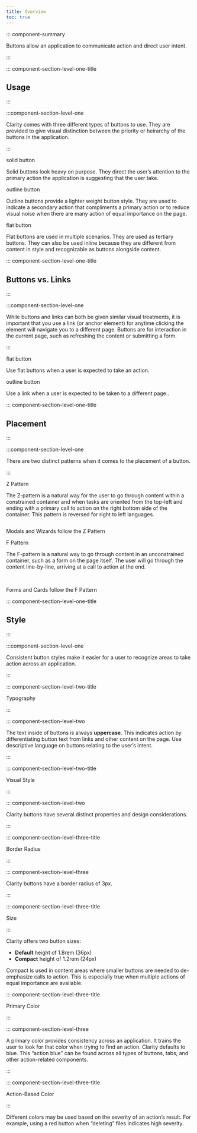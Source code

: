 ```yaml
---
title: Overview
toc: true
---
```


::: component-summary

Buttons allow an application to communicate action and direct user intent.

:::

::: component-section-level-one-title

## Usage

:::

:::component-section-level-one

Clarity comes with three different types of buttons to use. They are provided to give visual distinction between the priority or heirarchy of the buttons in the application.

:::

<div class="clr-row">
<div class="clr-col-sm-12 clr-col-lg-4" cds-layout="p-b@lg:none p-b:lg">
<DocInset height="72">
<div cds-layout="horizontal align:center">
    <cds-button>solid button</cds-button>
</div>
</DocInset>
<p cds-text="body" cds-layout="p-t:lg p-b:md">Solid buttons look heavy on purpose. They direct the user’s attention to the <span cds-text="semibold">primary action</span> the application is suggesting that the user take.</p>
</div>
<div class="clr-col-sm-12 clr-col-lg-4" cds-layout="p-b@lg:none p-b:lg">
<DocInset height="72">
<div cds-layout="horizontal align:center">
    <cds-button action="outline">outline button</cds-button>
</div>
</DocInset>
<p cds-text="body" cds-layout="p-t:lg p-b:md">Outline buttons provide a lighter weight button style. They are used to indicate a <span cds-text="semibold">secondary action</span> that compliments a primary action or to reduce visual noise when there are many action of <span cds-text="semibold">equal</span> importance on the page.</p>
</div>
<div class="clr-col-sm-12 clr-col-lg-4">
<DocInset height="72">
<div cds-layout="horizontal align:center">
    <cds-button action="flat">flat button</cds-button>
</div>
</DocInset>
<p cds-text="body" cds-layout="p-t:lg p-b:md">Flat buttons are used in multiple scenarios. They are used as <span cds-text="semibold">tertiary buttons</span>. They can also be used inline because they are different from content in style and recognizable as buttons alongside content.</p>
</div>
</div>

::: component-section-level-one-title

## Buttons vs. Links

:::

:::component-section-level-one

While buttons and links can both be given similar visual treatments, it is important that you use a link (or anchor element) for anytime clicking the element will navigate you to a different page. Buttons are for interaction in the current page, such as refreshing the content or submitting a form.

:::

<div class="clr-row">
<div class="clr-col-sm-12 clr-col-lg-6" cds-layout="p-b:lg p-b@lg:none">
<DocInset height="72">
<div cds-layout="horizontal align:center">
    <cds-button action="flat">flat button</cds-button>
</div>
</DocInset>
<p cds-text="body" cds-layout="p-t:lg p-b:md">Use flat buttons when a user is expected to <span cds-text="semibold">take an action</span>.</p>
</div>
<div class="clr-col-sm-12 clr-col-lg-6">
<DocInset height="72">
<div cds-layout="horizontal align:center">
    <cds-button action="outline">outline button</cds-button>
</div>
</DocInset>
<p cds-text="body" cds-layout="p-t:lg p-b:md">Use a link when a user is expected to be <span cds-text="semibold">taken to a different page.</span>.</p>
</div>
</div>

::: component-section-level-one-title

## Placement

:::

:::component-section-level-one

There are two distinct patterns when it comes to the placement of a button.

:::

<div class="clr-row">
<div class="clr-col-sm-12 clr-col-lg-6" cds-layout="p-b:lg p-b@lg:none">
<DocInset height="300">
<div cds-layout="horizontal align:center">
<ClrImage title="Z Pattern illustration" src="/images/angular-components/button/z_pattern.svg" />
</div>
</DocInset>
<p cds-text="subsection semibold" cds-layout="p-t:lg">Z Pattern</p>
<p cds-text="body" cds-layout="p-t:md p-b:md" style="min-height: 5.125rem">The Z-pattern is a natural way for the user to go through content within a <span cds-text="semibold">constrained container</span> and when tasks are oriented from the top-left and ending with a <span cds-text="semibold">primary call to action on the right bottom side</span> of the container. This pattern is reversed for right to left languages.</p>
<p cds-text="body" cds-layout="p-t:sm p-b:md"><cds-icon shape="bookmark"></cds-icon> Modals and Wizards follow the Z Pattern</p>
</div>
<div class="clr-col-sm-12 clr-col-lg-6">
<DocInset height="300">
<div cds-layout="horizontal align:center">
<ClrImage title="F Pattern illustration" src="/images/angular-components/button/f_pattern.svg" />
</div>
</DocInset>
<p cds-text="subsection semibold" cds-layout="p-t:lg">F Pattern</p>
<p cds-text="body" cds-layout="p-t:md p-b:md" style="min-height: 5.125rem">The F-pattern is a natural way to go through content in an <span cds-text="semibold">unconstrained container</span>, such as a form on the page itself. The user will go through the content line-by-line, arriving at a call to action at the end.</p>
<p cds-text="body" cds-layout="p-t:sm p-b:md"><cds-icon shape="bookmark"></cds-icon> Forms and Cards follow the F Pattern</p>
</div>
</div>

::: component-section-level-one-title

## Style

:::

:::component-section-level-one

Consistent button styles make it easier for a user to recognize areas to take action across an application.

:::

::: component-section-level-two-title

Typography

:::

::: component-section-level-two

The text inside of buttons is always **uppercase**. This indicates action by differentiating button text from links and other content on the page. Use descriptive language on buttons relating to the user’s intent.

:::

<DocDoDont>
<DocDo summary="Use a call to action on buttons." demoHeight="280">
<div cds-layout="horizontal align:center">
<ClrImage class="doc-example" title="Typography Do Example" src="/images/angular-components/button/typography_do.svg" />
</div>
</DocDo>
<DocDont slot="dont" summary="Use generic language not related to the action and not relating to the intent of the user." demoHeight="280">
<div cds-layout="horizontal gap:sm align:center">
<ClrImage class="doc-example" title="Typography Don't Example" src="/images/angular-components/button/typography_dont.svg"/>
</div>
</DocDont>
</DocDoDont>

::: component-section-level-two-title

Visual Style

:::

::: component-section-level-two

Clarity buttons have several distinct properties and design considerations.

:::

::: component-section-level-three-title

Border Radius

:::

::: component-section-level-three

Clarity buttons have a border radius of 3px.

:::

::: component-section-level-three-title

Size

:::

<div class="clr-row" cds-layout="m-t:md m-b:lg">
<div class="clr-col-sm-12 clr-col-lg-6" cds-layout="p-b:lg p-b@lg:none">
<div cds-layout="vertical gap:lg">
<p cds-text="body">Clarity offers two button sizes:</p>
<ul cds-list cds-text="body">
    <li><b>Default</b> height of 1.8rem (36px)</li>
    <li><b>Compact</b> height of 1.2rem (24px)</li>
</ul>
<p cds-text="body">Compact is used in content areas where smaller buttons are needed to de-emphasize calls to action. This is especially true when multiple actions of equal importance are available.</p>
</div>
</div>
<div class="clr-col-sm-12 clr-col-lg-6">
<ClrImage  title="Visualization of button sizes" src="/images/angular-components/button/button_sizes.png" />
</div>
</div>

::: component-section-level-three-title

Primary Color

:::

::: component-section-level-three

A primary color provides consistency across an application. It trains the user to look for that color when trying to find an action. Clarity defaults to blue. This “action blue” can be found across all types of buttons, tabs, and other action-related components.

:::

::: component-section-level-three-title

Action-Based Color

:::

<div class="clr-row" cds-layout="m-t:md">
<div class="clr-col-sm-12 clr-col-lg-6" cds-layout="p-b:lg p-b@lg:none">
<p cds-text="body">Different colors may be used based on the severity of an action’s result. For example, using a red button when “deleting” files indicates high severity.</p>
</div>
<div class="clr-col-sm-12 clr-col-lg-6">
<ClrImage title="Visualization of button colors" src="/images/angular-components/button/action_colors.png" />
</div>
</div>
